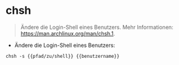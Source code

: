 # chsh

> Ändere die Login-Shell eines Benutzers.
> Mehr Informationen: <https://man.archlinux.org/man/chsh.1>.

- Ändere die Login-Shell eines Benutzers:

`chsh -s {{pfad/zu/shell}} {{benutzername}}`
